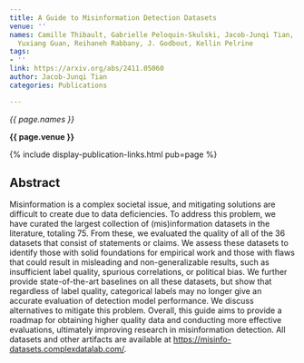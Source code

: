 ```yaml
---
title: A Guide to Misinformation Detection Datasets
venue: ''
names: Camille Thibault, Gabrielle Peloquin-Skulski, Jacob-Junqi Tian, Florence Laflamme,
  Yuxiang Guan, Reihaneh Rabbany, J. Godbout, Kellin Pelrine
tags:
- ''
link: https://arxiv.org/abs/2411.05060
author: Jacob-Junqi Tian
categories: Publications

---
```


*{{ page.names }}*

**{{ page.venue }}**

{% include display-publication-links.html pub=page %}

## Abstract

Misinformation is a complex societal issue, and mitigating solutions are difficult to create due to data deficiencies. To address this problem, we have curated the largest collection of (mis)information datasets in the literature, totaling 75. From these, we evaluated the quality of all of the 36 datasets that consist of statements or claims. We assess these datasets to identify those with solid foundations for empirical work and those with flaws that could result in misleading and non-generalizable results, such as insufficient label quality, spurious correlations, or political bias. We further provide state-of-the-art baselines on all these datasets, but show that regardless of label quality, categorical labels may no longer give an accurate evaluation of detection model performance. We discuss alternatives to mitigate this problem. Overall, this guide aims to provide a roadmap for obtaining higher quality data and conducting more effective evaluations, ultimately improving research in misinformation detection. All datasets and other artifacts are available at https://misinfo-datasets.complexdatalab.com/.